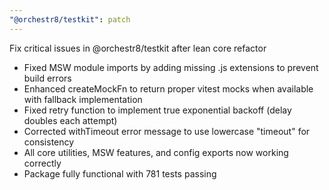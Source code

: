 ```yaml
---
"@orchestr8/testkit": patch
---
```


Fix critical issues in @orchestr8/testkit after lean core refactor

- Fixed MSW module imports by adding missing .js extensions to prevent build errors
- Enhanced createMockFn to return proper vitest mocks when available with fallback implementation
- Fixed retry function to implement true exponential backoff (delay doubles each attempt)
- Corrected withTimeout error message to use lowercase "timeout" for consistency
- All core utilities, MSW features, and config exports now working correctly
- Package fully functional with 781 tests passing